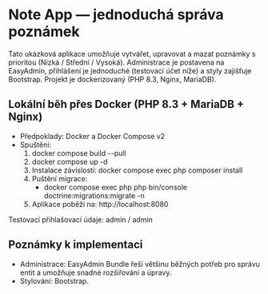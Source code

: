 # Note App — jednoduchá správa poznámek

Tato ukázková aplikace umožňuje vytvářet, upravovat a mazat poznámky s prioritou (Nízká / Střední / Vysoká). Administrace je postavena na EasyAdmin, přihlášení je jednoduché (testovací účet níže) a styly zajišťuje Bootstrap. Projekt je dockerizovaný (PHP 8.3, Nginx, MariaDB).

## Lokální běh přes Docker (PHP 8.3 + MariaDB + Nginx)

- Předpoklady: Docker a Docker Compose v2
- Spuštění:
  1. docker compose build --pull
  2. docker compose up -d
  3. Instalace závislostí: docker compose exec php composer install
  4. Puštění migrace:
     - docker compose exec php php bin/console doctrine:migrations:migrate -n
  5. Aplikace poběží na: http://localhost:8080

Testovací přihlašovací údaje: admin / admin

## Poznámky k implementaci

- Administrace: EasyAdmin Bundle řeší většinu běžných potřeb pro správu entit a umožňuje snadné rozšiřování a úpravy.
- Stylování: Bootstrap.
